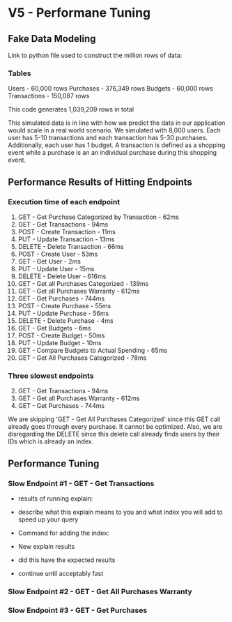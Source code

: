 # V5 - Performane Tuning

## Fake Data Modeling

Link to python file used to construct the million rows of data: 

### Tables
Users - 60,000 rows
Purchases - 376,349 rows
Budgets - 60,000 rows
Transactions - 150,087 rows

This code generates 1,039,209 rows in total

This simulated data is in line with how we predict the data in our application would scale in a real world scenario. We simulated with 8,000 users. Each user has 5-10 transactions and each transaction has 5-30 purchases. Additionally, each user has 1 budget. A transaction is defined as a shopping event while a purchase is an an individual purchase during this shopping event. 

## Performance Results of Hitting Endpoints

### Execution time of each endpoint

1. GET - Get Purchase Categorized by Transaction - 62ms
2. GET - Get Transactions - 94ms
3. POST - Create Transaction - 11ms
4. PUT - Update Transaction - 13ms
5. DELETE - Delete Transaction - 66ms
6. POST - Create User - 53ms
7. GET - Get User - 2ms
8. PUT - Update User - 15ms
9. DELETE - Delete User - 616ms
10. GET - Get all Purchases Categorized - 139ms
11. GET - Get all Purchases Warranty - 612ms
12. GET - Get Purchases - 744ms
13. POST - Create Purchase - 55ms
14. PUT - Update Purchase - 56ms
15. DELETE - Delete Purchase - 4ms
16. GET - Get Budgets - 6ms
17. POST - Create Budget - 50ms
18. PUT - Update Budget - 10ms
19. GET - Compare Budgets to Actual Spending - 65ms
20. GET - Get All Purchases Categorized - 78ms

### Three slowest endpoints

2. GET - Get Transactions - 94ms
11. GET - Get all Purchases Warranty - 612ms
12. GET - Get Purchases - 744ms

We are skipping 'GET - Get All Purchases Categorized' since this GET call already goes through every purchase. It cannot be optimized. Also, we are disregarding the DELETE since this delete call already finds users by their IDs which is already an index.

## Performance Tuning

### Slow Endpoint \#1 - GET - Get Transactions

- results of running explain:

- describe what this explain means to you and what index you will add to speed up your query

- Command for adding the index:

- New explain results

- did this have the expected results

- continue until acceptably fast


### Slow Endpoint \#2 - GET - Get All Purchases Warranty


### Slow Endpoint \#3 - GET - Get Purchases
